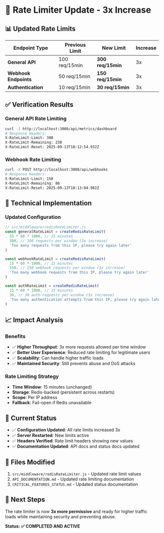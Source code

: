 # 🚀 Rate Limiter Update - 3x Increase

## 📊 **Updated Rate Limits**

| Endpoint Type | Previous Limit | New Limit | Increase |
|---------------|----------------|-----------|----------|
| **General API** | 100 req/15min | **300 req/15min** | 3x |
| **Webhook Endpoints** | 50 req/15min | **150 req/15min** | 3x |
| **Authentication** | 10 req/15min | **30 req/15min** | 3x |

## ✅ **Verification Results**

### **General API Rate Limiting**
```bash
curl -I http://localhost:3000/api/metrics/dashboard
# Response Headers:
X-RateLimit-Limit: 300
X-RateLimit-Remaining: 238
X-RateLimit-Reset: 2025-09-13T18:12:54.932Z
```

### **Webhook Rate Limiting**
```bash
curl -X POST http://localhost:3000/api/webhooks
# Response Headers:
X-RateLimit-Limit: 150
X-RateLimit-Remaining: 86
X-RateLimit-Reset: 2025-09-13T18:13:04.982Z
```

## 🔧 **Technical Implementation**

### **Updated Configuration**
```javascript
// src/middleware/redisRateLimiter.js
const generalRateLimit = createRedisRateLimit(
  15 * 60 * 1000, // 15 minutes
  300, // 300 requests per window (3x increase)
  'Too many requests from this IP, please try again later'
)

const webhookRateLimit = createRedisRateLimit(
  15 * 60 * 1000, // 15 minutes
  150, // 150 webhook requests per window (3x increase)
  'Too many webhook requests from this IP, please try again later'
)

const authRateLimit = createRedisRateLimit(
  15 * 60 * 1000, // 15 minutes
  30, // 30 auth requests per window (3x increase)
  'Too many authentication attempts from this IP, please try again later'
)
```

## 📈 **Impact Analysis**

### **Benefits**
- ✅ **Higher Throughput**: 3x more requests allowed per time window
- ✅ **Better User Experience**: Reduced rate limiting for legitimate users
- ✅ **Scalability**: Can handle higher traffic loads
- ✅ **Maintained Security**: Still prevents abuse and DoS attacks

### **Rate Limiting Strategy**
- **Time Window**: 15 minutes (unchanged)
- **Storage**: Redis-backed (persistent across restarts)
- **Scope**: Per IP address
- **Fallback**: Fail-open if Redis unavailable

## 🎯 **Current Status**

- ✅ **Configuration Updated**: All rate limits increased 3x
- ✅ **Server Restarted**: New limits active
- ✅ **Headers Verified**: Rate limit headers showing new values
- ✅ **Documentation Updated**: API docs and status docs updated

## 📝 **Files Modified**

1. `src/middleware/redisRateLimiter.js` - Updated rate limit values
2. `API_DOCUMENTATION.md` - Updated rate limiting documentation
3. `CRITICAL_FEATURES_STATUS.md` - Updated status documentation

## 🚀 **Next Steps**

The rate limiter is now **3x more permissive** and ready for higher traffic loads while maintaining security and preventing abuse.

**Status: ✅ COMPLETED AND ACTIVE**
